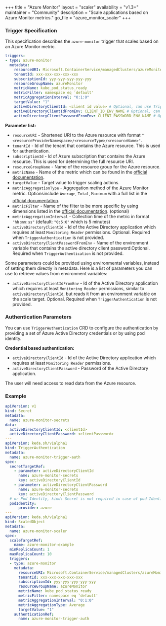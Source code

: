 +++
title = "Azure Monitor"
layout = "scaler"
availability = "v1.3+"
maintainer = "Community"
description = "Scale applications based on Azure Monitor metrics."
go_file = "azure_monitor_scaler"
+++

### Trigger Specification

This specification describes the `azure-monitor` trigger that scales based on an Azure Monitor metric.

```yaml
triggers:
- type: azure-monitor
  metadata:
    resourceURI: Microsoft.ContainerService/managedClusters/azureMonitorCluster
    tenantId: xxx-xxx-xxx-xxx-xxx
    subscriptionId: yyy-yyy-yyy-yyy-yyy
    resourceGroupName: azureMonitor
    metricName: kube_pod_status_ready
    metricFilter: namespace eq 'default'
    metricAggregationInterval: "0:1:0"
    targetValue: "1"
    activeDirectoryClientId: <client id value> # Optional, can use TriggerAuthentication as well
    activeDirectoryClientIdFromEnv: CLIENT_ID_ENV_NAME # Optional, can use TriggerAuthentication as well
    activeDirectoryClientPasswordFromEnv: CLIENT_PASSWORD_ENV_NAME # Optional, can use TriggerAuthentication as well
```

**Parameter list:**

- `resourceURI` - Shortened URI to the Azure resource with format `"<resourceProviderNamespace>/<resourceType>/<resourceName>"`.
- `tenantId` - Id of the tenant that contains the Azure resource. This is used for authentication.
- `subscriptionId` - Id of Azure subscription that contains the Azure resource. This is used for determining the full resource URI.
- `resourceGroupName` - Name of the resource group for the Azure resource.
- `metricName` - Name of the metric which can be found in the [official documentation](https://docs.microsoft.com/en-us/azure/azure-monitor/platform/metrics-supported).
- `targetValue` - Target value to trigger scaling actions.
- `metricAggregationType` - Aggregation method of the Azure Monitor metric. Optionsinclude `Average`, `Total`, `Maximum` with a full list in the [official documentation](https://docs.microsoft.com/en-us/azure/azure-monitor/platform/metrics-supported).
- `metricFilter` - Name of the filter to be more specific by using dimensions listed in the [official documentation](https://docs.microsoft.com/en-us/azure/azure-monitor/platform/metrics-supported). (optional)
- `metricAggregationInterval` - Collection time of the metric in format `"hh:mm:ss"` (default: `"0:5:0"` which is 5 minutes)
- `activeDirectoryClientId` - Id of the Active Directory application which requires at least `Monitoring Reader` permissions. Optional. Required when `TriggerAuthentication` is not provided.
- `activeDirectoryClientPasswordFromEnv` - Name of the environment variable that contains the active directory client password.Optional. Required when `TriggerAuthentication` is not provided.

Some parameters could be provided using environmental variables, instead of setting them directly in metadata. Here is a list of parameters you can use to retrieve values from environment variables:

- `activeDirectoryClientIdFromEnv` - Id of the Active Directory application which requires at least `Monitoring Reader` permissions, similar to `activeDirectoryClientId`, but reads it from an environment variable on the scale target. Optional. Required when `TriggerAuthentication` is not provided.

### Authentication Parameters

You can use `TriggerAuthentication` CRD to configure the authentication by providing a set of Azure Active Directory credentials or by using pod identity.

**Credential based authentication:**

- `activeDirectoryClientId` - Id of the Active Directory application which requires at least `Monitoring Reader` permissions.
- `activeDirectoryClientPassword` - Password of the Active Directory application.

The user will need access to read data from the Azure resource.

### Example

```yaml
apiVersion: v1
kind: Secret
metadata:
  name: azure-monitor-secrets
data:
  activeDirectoryClientId: <clientId>
  activeDirectoryClientPassword: <clientPassword>
---
apiVersion: keda.sh/v1alpha1
kind: TriggerAuthentication
metadata:
  name: azure-monitor-trigger-auth
spec:
  secretTargetRef:
    - parameter: activeDirectoryClientId
      name: azure-monitor-secrets
      key: activeDirectoryClientId
    - parameter: activeDirectoryClientPassword
      name: azure-monitor-secrets
      key: activeDirectoryClientPassword
  # or Pod Identity, kind: Secret is not required in case of pod Identity
  podIdentity:
      provider: azure
---
apiVersion: keda.sh/v1alpha1
kind: ScaledObject
metadata:
  name: azure-monitor-scaler
spec:
  scaleTargetRef:
    name: azure-monitor-example
  minReplicaCount: 1
  maxReplicaCount: 10
  triggers:
  - type: azure-monitor
    metadata:
      resourceURI: Microsoft.ContainerService/managedClusters/azureMonitorCluster
      tenantId: xxx-xxx-xxx-xxx-xxx
      subscriptionId: yyy-yyy-yyy-yyy-yyy
      resourceGroupName: azureMonitor
      metricName: kube_pod_status_ready
      metricFilter: namespace eq 'default'
      metricAggregationInterval: "0:1:0"
      metricAggregationType: Average
      targetValue: "1"
    authenticationRef:
      name: azure-monitor-trigger-auth
```

